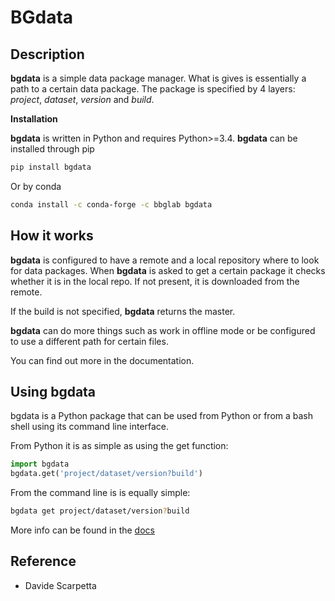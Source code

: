 # BGdata

## Description

**bgdata** is a simple data package manager. What is gives is essentially a path to a certain data package. The package is specified by 4 layers: *project*, *dataset*, *version* and *build*.

**Installation**

**bgdata** is written in Python and requires Python>=3.4.
**bgdata** can be installed through pip

```bash
pip install bgdata
```

Or by conda

```bash
conda install -c conda-forge -c bbglab bgdata
```

## How it works

**bgdata** is configured to have a remote and a local repository where to look for data packages. When **bgdata** is asked to get a certain package it checks whether it is in the local repo. If not present, it is downloaded from the remote.

If the build is not specified, **bgdata** returns the master.

**bgdata** can do more things such as work in offline mode or be configured to use a different path for certain files.

You can find out more in the documentation.

## Using bgdata

bgdata is a Python package that can be used from Python or from a bash shell using its command line interface.

From Python it is as simple as using the get function:

```python
import bgdata
bgdata.get('project/dataset/version?build')
```

From the command line is is equally simple:

```bash
bgdata get project/dataset/version?build
```

More info can be found in the [docs](https://bgdata.readthedocs.io/en/latest/index.html)

## Reference

- Davide Scarpetta

